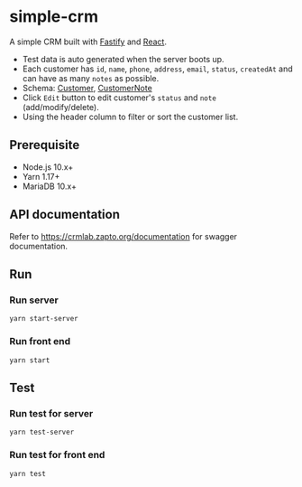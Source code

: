 # simple-crm

A simple CRM built with [Fastify](https://github.com/fastify/fastify) and [React](https://github.com/facebook/react).

-   Test data is auto generated when the server boots up.
-   Each customer has `id`, `name`, `phone`, `address`, `email`, `status`, `createdAt` and can have as many `notes` as possible.
-   Schema: [Customer](./server/models/customer.js), [CustomerNote](./server/models/customerNote.js)
-   Click `Edit` button to edit customer's `status` and `note` (add/modify/delete).
-   Using the header column to filter or sort the customer list.

## Prerequisite

-   Node.js 10.x+
-   Yarn 1.17+
-   MariaDB 10.x+

## API documentation

Refer to https://crmlab.zapto.org/documentation for swagger documentation.

## Run

### Run server

`yarn start-server`

### Run front end

`yarn start`

## Test

### Run test for server

`yarn test-server`

### Run test for front end

`yarn test`
